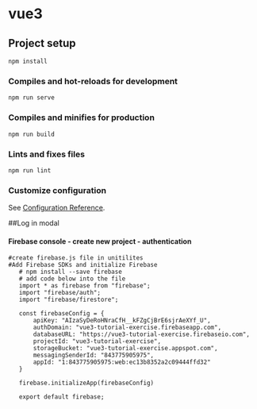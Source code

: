# vue3

## Project setup
```
npm install
```

### Compiles and hot-reloads for development
```
npm run serve
```

### Compiles and minifies for production
```
npm run build
```

### Lints and fixes files
```
npm run lint
```

### Customize configuration
See [Configuration Reference](https://cli.vuejs.org/config/).


##Log in modal
#### Firebase console - create new project - authentication
    #create firebase.js file in unitilites
    #Add Firebase SDKs and initialize Firebase 
       # npm install --save firebase
       # add code below into the file
       import * as firebase from "firebase";
       import "firebase/auth";
       import "firebase/firestore";
       
       const firebaseConfig = {
           apiKey: "AIzaSyDeRoHNraCfH__kFZgCjBrE6sjrAeXYf_U",
           authDomain: "vue3-tutorial-exercise.firebaseapp.com",
           databaseURL: "https://vue3-tutorial-exercise.firebaseio.com",
           projectId: "vue3-tutorial-exercise",
           storageBucket: "vue3-tutorial-exercise.appspot.com",
           messagingSenderId: "843775905975",
           appId: "1:843775905975:web:ec13b8352a2c09444ffd32"
       }

       firebase.initializeApp(firebaseConfig)
       
       export default firebase;

